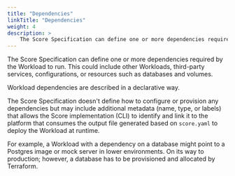 ```yaml
---
title: "Dependencies"
linkTitle: "Dependencies"
weight: 4
description: >
    The Score Specification can define one or more dependencies required by the Workload to run.
---
```


The Score Specification can define one or more dependencies required by the Workload to run.
This could include other Workloads, third-party services, configurations, or resources such as databases and volumes.

Workload dependencies are described in a declarative way.

The Score Specification doesn't define how to configure or provision any dependencies but may include additional metadata (name, type, or labels) that allows the Score implementation (CLI) to identify and link it to the platform that consumes the output file generated based on `score.yaml` to deploy the Workload at runtime.

For example, a Workload with a dependency on a database might point to a Postgres image or mock server in lower environments. On its way to production; however, a database has to be provisioned and allocated by Terraform.
